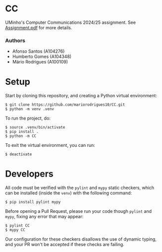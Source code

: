 # CC

UMinho's Computer Communications 2024/25 assignment. See [Assignment.pdf](Assignment.pdf) for more
details.

### Authors

 - Afonso Santos (A104276)
 - Humberto Gomes (A104348)
 - Mário Rodrigues (A100109)

# Setup

Start by cloning this repository, and creating a Python virtual environment:

```
$ git clone https://github.com/mariorodrigues10/CC.git
$ python -m venv .venv
```

To run the project, do:

```
$ source .venv/bin/activate
$ pip install .
$ python -m CC
```

To exit the virtual environment, you can run:

```
$ deactivate
```

# Developers

All code must be verified with the `pylint` and `mypy` static checkers, which can be installed
(inside the `venv`) with the following command:

```
$ pip install pylint mypy
```

Before opening a Pull Request, please run your code though `pylint` and `mypy`, fixing any error
that may appear:

```
$ pylint CC
$ mypy CC
```

Our configuration for these checkers disallows the use of dynamic typing, and your PR won't be
accepted if these checks are failing.
